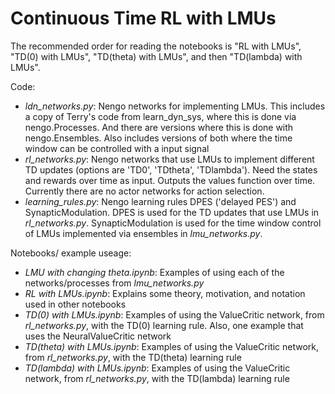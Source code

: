 # Continuous Time RL with LMUs
The recommended order for reading the notebooks is "RL with LMUs", "TD(0) with LMUs", "TD(theta) with LMUs", and then "TD(lambda) with LMUs".
 
Code: 
 -  *ldn_networks.py*: Nengo networks for implementing LMUs. This includes a copy of Terry's code from learn_dyn_sys, where this is done via nengo.Processes. And there are versions where this is done with nengo.Ensembles. Also includes versions of both where the time window can be controlled with a input signal 
 -  *rl_networks.py*: Nengo networks that use LMUs to implement different TD updates (options are 'TD0', 'TDtheta', 'TDlambda'). Need the states and rewards over time as input. Outputs the values function over time. Currently there are no actor networks for action selection.
 -  *learning_rules.py*: Nengo learning rules DPES ('delayed PES') and SynapticModulation. DPES is used for the TD updates that use LMUs in *rl_networks.py*. SynapticModulation is used for the time window control of LMUs implemented via ensembles in *lmu_networks.py*.

Notebooks/ example useage:
 -  *LMU with changing theta.ipynb*: Examples of using each of the networks/processes from *lmu_networks.py*
 -  *RL with LMUs.ipynb*: Explains some theory, motivation, and notation used in other notebooks
 -  *TD(0) with LMUs.ipynb*: Examples of using the ValueCritic network, from *rl_networks.py*, with the TD(0) learning rule. Also, one example that uses the NeuralValueCritic network
 -  *TD(theta) with LMUs.ipynb*: Examples of using the ValueCritic network, from *rl_networks.py*, with the TD(theta) learning rule
 -  *TD(lambda) with LMUs.ipynb*: Examples of using the ValueCritic network, from *rl_networks.py*, with the TD(lambda) learning rule

